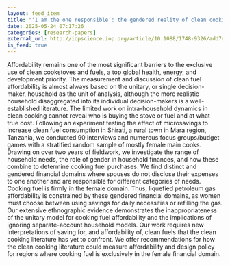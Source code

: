 ```yaml
---
layout: feed_item
title: "‘I am the one responsible’: the gendered reality of clean cooking fuel affordability in Shirati, Tanzania"
date: 2025-05-24 07:17:26
categories: [research-papers]
external_url: http://iopscience.iop.org/article/10.1088/1748-9326/add7ed
is_feed: true
---
```


Affordability remains one of the most significant barriers to the exclusive use of clean cookstoves and fuels, a top global health, energy, and development priority. The measurement and discussion of clean fuel affordability is almost always based on the unitary, or single decision-maker, household as the unit of analysis, although the more realistic household disaggregated into its individual decision-makers is a well-established literature. The limited work on intra-household dynamics in clean cooking cannot reveal who is buying the stove or fuel and at what true cost. Following an experiment testing the effect of microsavings to increase clean fuel consumption in Shirati, a rural town in Mara region, Tanzania, we conducted 90 interviews and numerous focus groups/budget games with a stratified random sample of mostly female main cooks. Drawing on over two years of fieldwork, we investigate the range of household needs, the role of gender in household finances, and how these combine to determine cooking fuel purchases. We find distinct and gendered financial domains where spouses do not disclose their expenses to one another and are responsible for different categories of needs. Cooking fuel is firmly in the female domain. Thus, liquefied petroleum gas affordability is constrained by these gendered financial domains, as women must choose between using savings for daily necessities or refilling the gas. Our extensive ethnographic evidence demonstrates the inappropriateness of the unitary model for cooking fuel affordability and the implications of ignoring separate-account household models. Our work requires new interpretations of saving for, and affordability of, clean fuels that the clean cooking literature has yet to confront. We offer recommendations for how the clean cooking literature could measure affordability and design policy for regions where cooking fuel is exclusively in the female financial domain.
